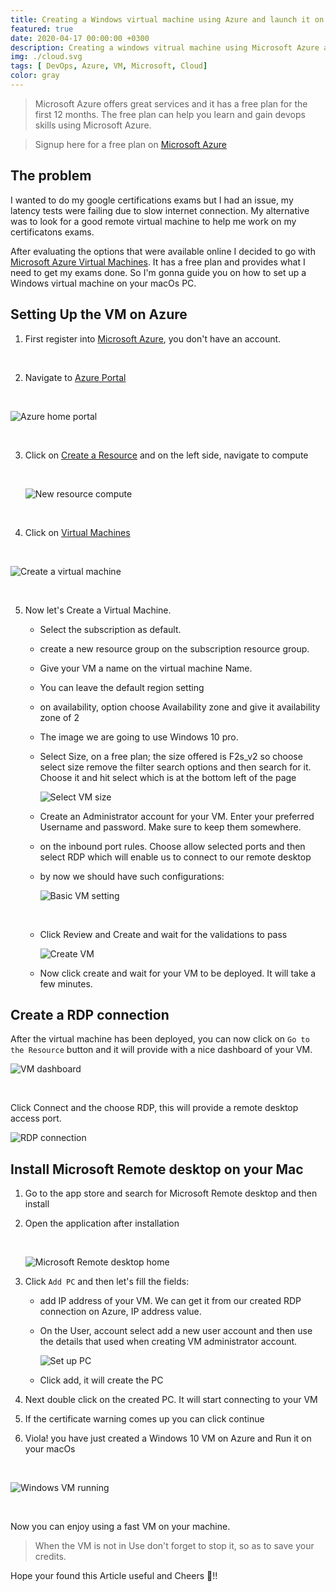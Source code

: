 ```yaml
---
title: Creating a Windows virtual machine using Azure and launch it on MacOs desktop remote
featured: true
date: 2020-04-17 00:00:00 +0300
description: Creating a windows vitrual machine using Microsoft Azure and launch it on desktop remote using MacOs.
img: ./cloud.svg
tags: [ DevOps, Azure, VM, Microsoft, Cloud]
color: gray
---
```




> Microsoft Azure offers great services and it has a free plan for the first 12 months. The free plan can help you learn and gain devops skills using Microsoft Azure.

> Signup here for a free plan on [Microsoft Azure](https://azure.microsoft.com/en-us/free/) 

## The problem

I wanted to do my google certifications exams but I had an issue, my latency tests were failing due to slow internet connection. My alternative was to look for a good remote virtual machine to help me work on my certificatons exams.

After evaluating the options that were available online I decided to go with [Microsoft Azure Virtual Machines](https://azure.microsoft.com/en-us/services/virtual-machines/). It has a free plan and provides what I need to get my exams done.
So I'm gonna guide you on how to set up a Windows virtual machine on your macOs PC.

## Setting Up the VM on Azure

1. First register into [Microsoft Azure](https://azure.microsoft.com/en-us/free/), you don't have an account.

<br/>

2. Navigate to [Azure Portal](https://portal.azure.com/#home)

<br/>

  ![Azure home portal](./azurehomeportal.png)

<br/>

3. Click on [Create a Resource](https://portal.azure.com/#create/hub) and on the left side, navigate to compute

    <br/>

    ![New resource compute](./new-resource.png)

    <br/>

4. Click on [Virtual Machines](https://portal.azure.com/#create/Microsoft.VirtualMachine-ARM) 

<br/>

![Create a virtual machine](./create-machine.png)

<br/>

5. Now let's Create a Virtual Machine.
      - Select the subscription as default.
      - create a new resource group on the subscription resource group.
      - Give your VM a name on the virtual machine Name.
      - You can leave the default region setting
      - on availability, option choose Availability zone and give it availability zone of 2
      - The image we are going to use Windows 10 pro.
      - Select Size, on a free plan; the size offered is F2s_v2 so choose select size remove the filter search options and then search for it. Choose it and hit select which is at the bottom left of the page
          <br/>

          ![Select VM size](./select-size.png)
          <br/>
      - Create an Administrator account for your VM. Enter your preferred Username and password. Make sure to keep them somewhere.
      - on the inbound port rules. Choose allow selected ports and then select RDP which will enable us to connect to our remote desktop
      - by now we should have such configurations:
        <br/>

        ![Basic VM setting](./vm-basics.png)

        <br/>
      - Click Review and Create and wait for the validations to pass
        <br/>

        ![Create VM](./create-vm.png)
        <br/>
      - Now click create and wait for your VM to be deployed. It will take a few minutes.

## Create a RDP connection

After the virtual machine has been deployed, you can now click on `Go to the Resource` button and it will provide with a nice dashboard of your VM.
<br/>

![VM dashboard](./dashboard.png)

<br/>

Click Connect and the choose RDP, this will provide a remote desktop access port.
<br/>

![RDP connection](./rdp-connect.png)
<br/>

## Install Microsoft Remote desktop on your Mac

1. Go to the app store and search for Microsoft Remote desktop and then install

2. Open the application after installation

      <br/>

      ![Microsoft Remote desktop home](./rda.png)
      <br/>
3. Click `Add PC` and then let's fill the fields:
    - add IP address of your VM. We can get it from our created RDP connection on Azure, IP address value.
    - On the User, account select add a new user account and then use the details that used when creating VM administrator account.
      <br/>
      
      ![Set up PC](./setup-pc.png)
      <br/>
    - Click add, it will create the PC

4. Next double click on the created PC. It will start connecting to your VM
5. If the certificate warning comes up you can click continue
6. Viola! you have just created a Windows 10 VM on Azure and Run it on your macOs
<br/>

![Windows VM running](./Windows-running.png)

<br/>

Now you can enjoy using a fast VM on your machine.

> When the VM is not in Use don't forget to stop it, so as to save your credits.

Hope your found this Article useful and Cheers 🥂!!
